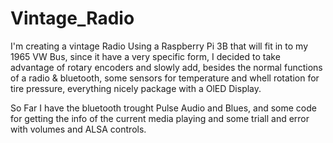 # Vintage_Radio
I'm creating a vintage Radio Using a Raspberry Pi 3B that will fit in to my 1965 VW Bus, since it have a very specific form, I decided to take advantage of rotary encoders and slowly add, besides the normal functions of a radio & bluetooth, some sensors for temperature and whell rotation for tire pressure, everything nicely package with a OlED Display.

So Far I have the bluetooth trought Pulse Audio and Blues, and some code for getting the info of the current media playing and some triall and error with volumes and ALSA controls.
